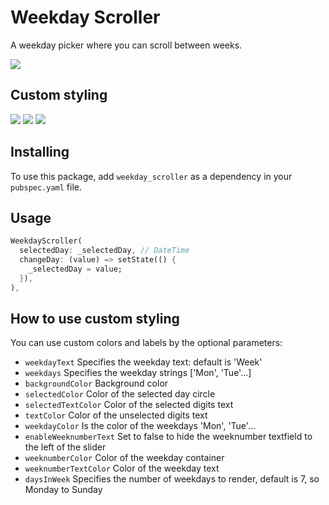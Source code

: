 # Weekday Scroller

A weekday picker where you can scroll between weeks.

<img src="https://raw.githubusercontent.com/Magnuti/Weekday-Scroller/main/assets/white_with_week.gif">

## Custom styling

<img src="https://raw.githubusercontent.com/Magnuti/Weekday-Scroller/main/assets/white_without_week.gif">

<img src="https://raw.githubusercontent.com/Magnuti/Weekday-Scroller/main/assets/dark_with_week.gif">

<img src="https://raw.githubusercontent.com/Magnuti/Weekday-Scroller/main/assets/dark_five_day.gif">

## Installing

To use this package, add `weekday_scroller` as a dependency in your `pubspec.yaml` file.

## Usage

```dart
WeekdayScroller(
  selectedDay: _selectedDay, // DateTime
  changeDay: (value) => setState(() {
    _selectedDay = value;
  }),
),
```

## How to use custom styling

You can use custom colors and labels by the optional parameters:

- `weekdayText` Specifies the weekday text: default is 'Week'
- `weekdays` Specifies the weekday strings ['Mon', 'Tue'...]
- `backgroundColor` Background color
- `selectedColor` Color of the selected day circle
- `selectedTextColor` Color of the selected digits text
- `textColor` Color of the unselected digits text
- `weekdayColor` Is the color of the weekdays 'Mon', 'Tue'...
- `enableWeeknumberText` Set to false to hide the weeknumber textfield to the left of the slider
- `weeknumberColor` Color of the weekday container
- `weeknumberTextColor` Color of the weekday text
- `daysInWeek` Specifies the number of weekdays to render, default is 7, so Monday to Sunday
